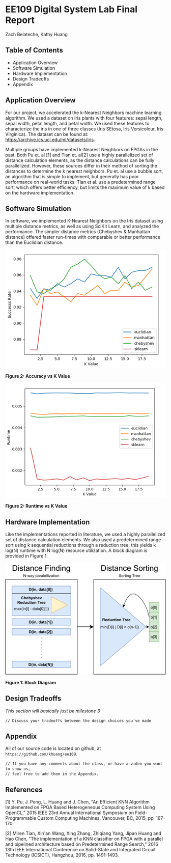 # EE109 Digital System Lab Final Report
Zach Belateche, Kathy Huang

## Table of Contents
- Application Overview
- Software Simulation
- Hardware Implementation
- Design Tradeoffs
- Appendix

## Application Overview
For our project, we accelerated the k-Nearest Neighbors machine learning algorithm. We used a dataset on iris plants with four features: sepal length, sepal width, petal length, and petal width. We used these features to characterize the iris in one of three classes (Iris SEtosa, Iris Versicolour, Iris Virginica). The dataset can be found at: https://archive.ics.uci.edu/ml/datasets/iris.

Multiple groups have implemented k-Nearest Neighbors on FPGAs in the past. Both Pu et. al [1] and Tian et. al[2] use a highly parallelized set of distance calculation elements, as the distance calculations can be fully parallelized. However, these sources differ in their method of sorting the distances to determine the k nearest neighbors. Pu et. al use a bubble sort, an algorithm that is simple to implement, but generally has poor performance on real-world tasks. Tian et al. use a predetermined range sort, which offers better efficiency, but limits the maximum value of k based on the hardware implementation.

## Software Simulation
In software, we implemented K-Nearest Neighbors on the Iris dataset using multiple distance metrics, as well as using SciKit Learn, and analyzed the performance. The simpler distance metrics (Chebyshev & Manhattan distance) offered faster run-times with comparable or better performance than the Euclidian distance.

![Performance Analysis](1.png)

**Figure 2: Accuracy vs K Value**

![Performance Analysis](2.png)

**Figure 2: Runtime vs K Value**

## Hardware Implementation
Like the implementations reported in literature, we used a highly parallelized set of distance calculation elements. We also used a predetermined range sort using k sequential reductions through a reduction tree; this yields k log(N) runtime with N log(N) resource utilization. A block diagram is provided in Figure 1.

![Block diagram](block_diagram.png)

**Figure 1: Block Diagram**

## Design Tradeoffs

*This section will basically just be milestone 3*
```
// Discuss your tradeoffs between the design choices you've made
```

## Appendix

All of our source code is located on github, at `https://github.com/khuang/ee109`.

```
// If you have any comments about the class, or have a video you want to show us,
// feel free to add them in the Appendix.
```

## References
[1] Y. Pu, J. Peng, L. Huang and J. Chen, "An Efficient KNN Algorithm Implemented on FPGA Based Heterogeneous Computing System Using OpenCL," 2015 IEEE 23rd Annual International Symposium on Field-Programmable Custom Computing Machines, Vancouver, BC, 2015, pp. 167-170.

[2] Miren Tian, Xin'an Wang, Xing Zhang, Zhiqiang Yang, Jipan Huang and Hao Chen, "The implementation of a KNN classifier on FPGA with a parallel and pipelined architecture based on Predetermined Range Search," 2016 13th IEEE International Conference on Solid-State and Integrated Circuit Technology (ICSICT), Hangzhou, 2016, pp. 1491-1493.
